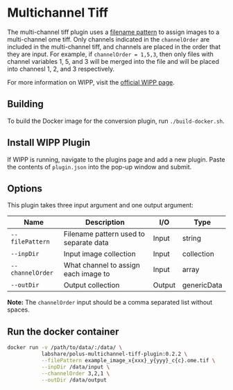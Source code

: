# Multichannel Tiff

The multi-channel tiff plugin uses a 
[filename pattern](https://github.com/LabShare/polus-plugins/tree/master/utils/polus-filepattern-util)
to assign images to a multi-channel ome tiff. Only channels indicated in the
`channelOrder` are included in the multi-channel tiff, and channels are placed
in the order that they are input. For example, if `channelOrder = 1,5,3`, then
only files with channel variables 1, 5, and 3 will be merged into the file and
will be placed into channesl 1, 2, and 3 respectively.

For more information on WIPP, visit the
[official WIPP page](https://isg.nist.gov/deepzoomweb/software/wipp).

## Building

To build the Docker image for the conversion plugin, run
`./build-docker.sh`.

## Install WIPP Plugin

If WIPP is running, navigate to the plugins page and add a new plugin. Paste the
contents of `plugin.json` into the pop-up window and submit.

## Options

This plugin takes three input argument and one output argument:

| Name             | Description                            | I/O    | Type        |
| ---------------- | -------------------------------------- | ------ | ----------- |
| `--filePattern`  | Filename pattern used to separate data | Input  | string      |
| `--inpDir`       | Input image collection                 | Input  | collection  |
| `--channelOrder` | What channel to assign each image to   | Input  | array       |
| `--outDir`       | Output collection                      | Output | genericData |

**Note:** The `channelOrder` input should be a comma separated list without
spaces.

## Run the docker container

```bash
docker run -v /path/to/data/:/data/ \
           labshare/polus-multichannel-tiff-plugin:0.2.2 \
           --filePattern example_image_x{xxx}_y{yyy}_c{c}.ome.tif \
           --inpDir /data/input \
           --channelOrder 3,2,1 \
           --outDir /data/output
```